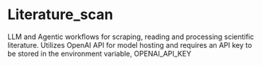 # Literature_scan
LLM and Agentic workflows for scraping, reading and processing scientific literature.
Utilizes OpenAI API for model hosting and requires an API key to be stored in the
environment variable, OPENAI_API_KEY
